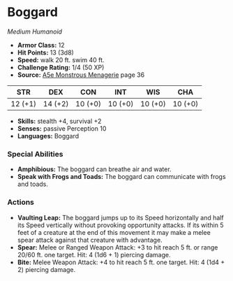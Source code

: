 # Boggard

*Medium* *Humanoid*

- **Armor Class:** 12
- **Hit Points:** 13 (3d8)
- **Speed:** walk 20 ft. swim 40 ft.
- **Challenge Rating:** 1/4 (50 XP)
- **Source:** [A5e Monstrous Menagerie](https://enpublishingrpg.com/products/level-up-monstrous-menagerie-a5e) page 36

| STR | DEX | CON | INT | WIS | CHA |
| --- | --- | --- | --- | --- | --- |
| 12 (+1) | 14 (+2) | 10 (+0) | 10 (+0) | 10 (+0) | 10 (+0) |

- **Skills:** stealth +4, survival +2
- **Senses:** passive Perception 10
- **Languages:** Boggard

### Special Abilities

- **Amphibious:** The boggard can breathe air and water.
- **Speak with Frogs and Toads:** The boggard can communicate with frogs and toads.

### Actions

- **Vaulting Leap:** The boggard jumps up to its Speed horizontally and half its Speed vertically without provoking opportunity attacks. If its within 5 feet of a creature at the end of this movement  it may make a melee spear attack against that creature with advantage.
- **Spear:** Melee or Ranged Weapon Attack: +3 to hit  reach 5 ft. or range 20/60 ft.  one target. Hit: 4 (1d6 + 1) piercing damage.
- **Bite:** Melee Weapon Attack: +4 to hit  reach 5 ft.  one target. Hit: 4 (1d4 + 2) piercing damage.


